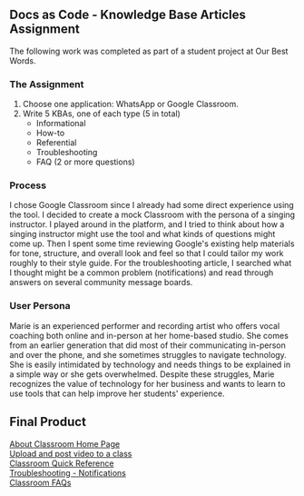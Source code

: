 ## Docs as Code - Knowledge Base Articles Assignment
The following work was completed as part of a student project at Our Best Words. 

### The Assignment
1. Choose one application: WhatsApp or Google Classroom.
2. Write 5 KBAs, one of each type (5 in total)
    * Informational
    * How-to
    * Referential 
    * Troubleshooting
    * FAQ  (2 or more questions)

### Process
I chose Google Classroom since I already had some direct experience using the tool. I decided to create a mock Classroom with the persona of a singing instructor. I played around in the platform, and I tried to think about how a singing instructor might use the tool and what kinds of questions might come up. Then I spent some time reviewing Google's existing help materials for tone, structure, and overall look and feel so that I could tailor my work roughly to their style guide. For the troubleshooting article, I searched what I thought might be a common problem (notifications) and read through answers on several community message boards. 

### User Persona
Marie is an experienced performer and recording artist who offers vocal coaching both online and in-person at her home-based studio. She comes from an earlier generation that did most of their communicating in-person and over the phone, and she sometimes struggles to navigate technology. She is easily intimidated by technology and needs things to be explained in a simple way or she gets overwhelmed. Despite these struggles, Marie recognizes the value of technology for her business and wants to learn to use tools that can help improve her students' experience. 

## Final Product
[About Classroom Home Page](https://github.com/TechWriterMelissa/student-portfolio/blob/main/Classroom%20KBAs/about-classroom-homepage.md)  
[Upload and post video to a class](https://github.com/TechWriterMelissa/student-portfolio/blob/main/Classroom%20KBAs/upload-and-post-video-to-a-class.md)  
[Classroom Quick Reference](https://github.com/TechWriterMelissa/student-portfolio/blob/main/Classroom%20KBAs/quick-reference.md)   
[Troubleshooting - Notifications](https://github.com/TechWriterMelissa/student-portfolio/blob/main/Classroom%20KBAs/troubleshooting-notifications.md)  
[Classroom FAQs](https://github.com/TechWriterMelissa/student-portfolio/blob/main/Classroom%20KBAs/classroom-faqs.md)
